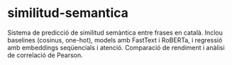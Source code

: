# similitud-semantica
Sistema de predicció de similitud semàntica entre frases en català. Inclou baselines (cosinus, one-hot), models amb FastText i RoBERTa, i regressió amb embeddings seqüencials i atenció. Comparació de rendiment i anàlisi de correlació de Pearson.
